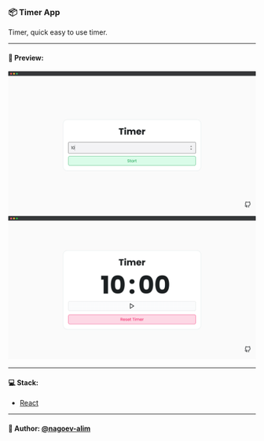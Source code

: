 ### 📦 Timer App

Timer, quick easy to use timer.

---

#### 🌄 Preview:

![App Screenshot](src/assets/images/preview/preview01.png)
![App Screenshot](src/assets/images/preview/preview02.png)

-----

#### 💻 Stack:

- [React](https://ru.reactjs.org/)

-----
#### 🙌 Author: [@nagoev-alim](https://github.com/nagoev-alim)
